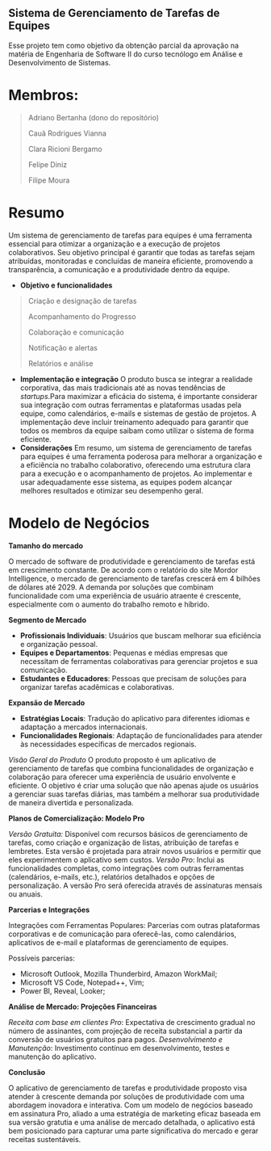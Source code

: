 ## Sistema de Gerenciamento de Tarefas de Equipes

Esse projeto tem como objetivo da obtenção parcial da aprovação  na matéria de Engenharia de Software II do curso tecnólogo em Análise e Desenvolvimento de Sistemas.

# Membros:
>Adriano Bertanha (dono do repositório)
>
>Cauã Rodrigues Vianna
>
>Clara Ricioni Bergamo
>
>Felipe Diniz
>
>Filipe Moura
> 
# Resumo

Um sistema de gerenciamento de tarefas para equipes é uma ferramenta essencial para otimizar a organização e a execução de projetos colaborativos. Seu objetivo principal é garantir que todas as tarefas sejam atribuídas, monitoradas e concluídas de maneira eficiente, promovendo a transparência, a comunicação e a produtividade dentro da equipe.
 - **Objetivo e funcionalidades**
>Criação e designação de tarefas
>
>Acompanhamento do Progresso
>
>Colaboração e comunicação
>
>Notificação e alertas
>
>Relatórios e análise
>
 - **Implementação e integração**
O produto busca se integrar a realidade corporativa, das mais tradicionais até as novas tendências de _startups_.Para maximizar a eficácia do sistema, é importante considerar sua integração com outras ferramentas e plataformas usadas pela equipe, como calendários, e-mails e sistemas de gestão de projetos. A implementação deve incluir treinamento adequado para garantir que todos os membros da equipe saibam como utilizar o sistema de forma eficiente.
 - **Considerações**
Em resumo, um sistema de gerenciamento de tarefas para equipes é uma ferramenta poderosa para melhorar a organização e a eficiência no trabalho colaborativo, oferecendo uma estrutura clara para a execução e o acompanhamento de projetos. Ao implementar e usar adequadamente esse sistema, as equipes podem alcançar melhores resultados e otimizar seu desempenho geral.
# Modelo de Negócios

**Tamanho do mercado**

O mercado de software de produtividade e gerenciamento de tarefas está em crescimento constante. De acordo com o relatório do site Mordor Intelligence, o mercado de gerenciamento de tarefas crescerá em 4 bilhões de dólares até 2029. A demanda por soluções que combinam funcionalidade com uma experiência de usuário atraente é crescente, especialmente com o aumento do trabalho remoto e híbrido.

**Segmento de Mercado**

- **Profissionais Individuais**: Usuários que buscam melhorar sua eficiência e organização pessoal.
- **Equipes e Departamentos**: Pequenas e médias empresas que necessitam de ferramentas colaborativas para gerenciar projetos e sua comunicação.
- **Estudantes e Educadores**: Pessoas que precisam de soluções para organizar tarefas acadêmicas e colaborativas.

**Expansão de Mercado**

- **Estratégias Locais**: Tradução do aplicativo para diferentes idiomas e adaptação a mercados internacionais.
- **Funcionalidades Regionais**: Adaptação de funcionalidades para atender às necessidades específicas de mercados regionais.

_Visão Geral do Produto_
O produto proposto é um aplicativo de gerenciamento de tarefas que combina funcionalidades de organização e colaboração para oferecer uma experiência de usuário envolvente e eficiente. O objetivo é criar uma solução que não apenas ajude os usuários a gerenciar suas tarefas diárias, mas também a melhorar sua produtividade de maneira divertida e personalizada.

**Planos de Comercialização: Modelo Pro**

_Versão Gratuita:_ Disponível com recursos básicos de gerenciamento de tarefas, como criação e organização de listas, atribuição de tarefas e lembretes. Esta versão é projetada para atrair novos usuários e permitir que eles experimentem o aplicativo sem custos.
_Versão Pro_: Inclui as funcionalidades completas, como integrações com outras ferramentas (calendários, e-mails, etc.), relatórios detalhados e opções de personalização. A versão Pro será oferecida através de assinaturas mensais ou anuais.

**Parcerias e Integrações**

Integrações com Ferramentas Populares: Parcerias com outras plataformas corporativas e de comunicação para oferecê-las, como calendários, aplicativos de e-mail e plataformas de gerenciamento de equipes.

Possíveis parcerias:
- Microsoft Outlook, Mozilla Thunderbird, Amazon WorkMail;
- Microsoft VS Code, Notepad++, Vim;
- Power BI, Reveal, Looker;

**Análise de Mercado: Projeções Financeiras**

_Receita com base em clientes Pro_: Expectativa de crescimento gradual no número de assinantes, com projeção de receita substancial a partir da conversão de usuários gratuitos para pagos.
_Desenvolvimento e Manutenção_: Investimento contínuo em desenvolvimento, testes e manutenção do aplicativo.

**Conclusão**

O aplicativo de gerenciamento de tarefas e produtividade proposto visa atender à crescente demanda por soluções de produtividade com uma abordagem inovadora e interativa. Com um modelo de negócios baseado em assinatura Pro, aliado a uma estratégia de marketing eficaz baseada em sua versão gratutia e uma análise de mercado detalhada, o aplicativo está bem posicionado para capturar uma parte significativa do mercado e gerar receitas sustentáveis.
